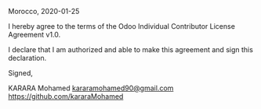 
Morocco, 2020-01-25 

I hereby agree to the terms of the Odoo Individual Contributor License
Agreement v1.0.

I declare that I am authorized and able to make this agreement and sign this
declaration.

Signed,

KARARA Mohamed kararamohamed90@gmail.com https://github.com/kararaMohamed
